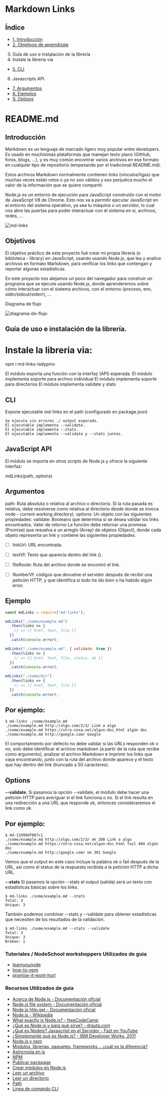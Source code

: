 
# Markdown Links

## Índice

* [1. Introducción](#1-Introducción)
* [2. Objetivos de aprendizaje](#2-objetivos-de-aprendizaje)
 3. Guía de uso e instalación de la librería
 4. Instale la libreria via
* [5. CLI](#5-CLI)
6. Javascripts API
* [7. Argumentos ](#7-Argumentos)
* [8. Ejemplos](#8-Ejemplos)
* [9. Options](#9-Options)



# README.md

## Introducción
Markdown es un lenguaje de marcado ligero muy popular entre developers. Es usado en muchísimas plataformas que manejan texto plano (GitHub, foros, blogs, ...), y es muy común encontrar varios archivos en ese formato en cualquier tipo de repositorio (empezando por el tradicional README.md).

Estos archivos Markdown normalmente contienen links (vínculos/ligas) que muchas veces están rotos o ya no son válidos y eso perjudica mucho el valor de la información que se quiere compartir.

Node.js es un entorno de ejecución para JavaScript construido con el motor de JavaScript V8 de Chrome. Esto nos va a permitir ejecutar JavaScript en el entorno del sistema operativo, ya sea tu máquina o un servidor, lo cual nos abre las puertas para poder interactuar con el sistema en sí, archivos, redes, ...

![md-links](https://user-images.githubusercontent.com/110297/42118443-b7a5f1f0-7bc8-11e8-96ad-9cc5593715a6.jpg)

## Objetivos

El objetivo práctico de este proyecto fué crear mi propia librería (o biblioteca - library) en JavaScript, usando usando Node.js, que lea y analice archivos en formato Markdown, para verificar los links que contengan y reportar algunas estadísticas.

En este proyecto nos alejamos un poco del navegador para construir un programa que se ejecute usando Node.js, donde aprenderemos sobre cómo interactuar con el sistema archivos, con el entorno (proceso, env, stdin/stdout/stderr), ...

Diagrama de flujo 

![diagrama-de-flujo](https://github.com/Ladypino/SCL014-md-links/blob/master/images/Blue%20and%20Pink%20Customer%20Support%20Flowchart.png)

## Guía de uso e instalación de la librería.

# Instale la libreria via:

npm i md-links-ladypino

El módulo exporta una función con la interfaz (API) esperada.
El módulo implementa soporte para archivo individual
El módulo implementa soporte para directorios
El módulo implementa validate y stats


## CLI

Expone ejecutable md-links en el path (configurado en package.json)

~~~
Se ejecuta sin errores ./ output esperado.
El ejecutable implementa --validate.
El ejecutable implementa --stats.
El ejecutable implementa --validate y --stats juntos.
~~~



## JavaScript API
El módulo se importa en otros scripts de Node.js y  ofrece la siguiente interfaz:

mdLinks(path, options)

## Argumentos
path: Ruta absoluta o relativa al archivo o directorio. Si la ruta pasada es relativa, debe resolverse como relativa al directorio desde donde se invoca node - current working directory).
options: Un objeto con las siguientes propiedades:
validate: Booleano que determina si se desea validar los links encontrados.
Valor de retorno
La función debe retornar una promesa (Promise) que resuelva a un arreglo (Array) de objetos (Object), donde cada objeto representa un link y contiene las siguientes propiedades:

* [ ]  linkUrl: URL encontrada.
* [ ]  textVf: Texto que aparecía dentro del link (<a>).
* [ ]  fileRoute: Ruta del archivo donde se encontró el link.
* [ ]  NumberVf: códigos que devuelve el servidor después de recibir una petición HTTP, y que identifica si todo ha ido    bien o ha habido algún error.


## Ejemplo

```js
const mdLinks = require("md-links");

mdLinks("./some/example.md")
  .then(links => {
    // => [{ href, text, file }]
  })
  .catch(console.error);

mdLinks("./some/example.md", { validate: true })
  .then(links => {
    // => [{ href, text, file, status, ok }]
  })
  .catch(console.error);

mdLinks("./some/dir")
  .then(links => {
    // => [{ href, text, file }]
  })
  .catch(console.error);
  ```


## Por ejemplo:
~~~
$ md-links ./some/example.md
./some/example.md http://algo.com/2/3/ Link a algo
./some/example.md https://otra-cosa.net/algun-doc.html algún doc
./some/example.md http://google.com/ Google

~~~
El comportamiento por defecto no debe validar si las URLs responden ok o no, solo debe identificar el archivo markdown (a partir de la ruta que recibe como argumento), analizar el archivo Markdown e imprimir los links que vaya encontrando, junto con la ruta del archivo donde aparece y el texto que hay dentro del link (truncado a 50 caracteres).

## Options

**--validate**.
Si pasamos la opción --validate, el módulo debe hacer una petición HTTP para averiguar si el link funciona o no. Si el link resulta en una redirección a una URL que responde ok, entonces consideraremos el link como ok.

## Por ejemplo:
~~~
$ md-13d99df067c1
./some/example.md http://algo.com/2/3/ ok 200 Link a algo
./some/example.md https://otra-cosa.net/algun-doc.html fail 404 algún doc
./some/example.md http://google.com/ ok 301 Google
~~~

Vemos que el output en este caso incluye la palabra ok o fail después de la URL, así como el status de la respuesta recibida a la petición HTTP a dicha URL.

**--stats**
Si pasamos la opción --stats el output (salida) será un texto con estadísticas básicas sobre los links.

~~~
$ md-links ./some/example.md --stats
Total: 3
Unique: 3
~~~

También podemos combinar --stats y --validate para obtener estadísticas que necesiten de los resultados de la validación.

~~~
$ md-links ./some/example.md --stats --validate
Total: 3
Unique: 3
Broken: 1
~~~






### Tutoriales / NodeSchool workshoppers Utilizados de guia

* [learnyounode](https://github.com/workshopper/learnyounode)
* [how-to-npm](https://github.com/workshopper/how-to-npm)
* [promise-it-wont-hurt](https://github.com/stevekane/promise-it-wont-hurt)

###  Recursos Utilizados de guia

* [Acerca de Node.js - Documentación oficial](https://nodejs.org/es/about/)
* [Node.js file system - Documentación oficial](https://nodejs.org/api/fs.html)
* [Node.js http.get - Documentación oficial](https://nodejs.org/api/http.html#http_http_get_options_callback)
* [Node.js - Wikipedia](https://es.wikipedia.org/wiki/Node.js)
* [What exactly is Node.js? - freeCodeCamp](https://medium.freecodecamp.org/what-exactly-is-node-js-ae36e97449f5)
* [¿Qué es Node.js y para qué sirve? - drauta.com](https://www.drauta.com/que-es-nodejs-y-para-que-sirve)
* [¿Qué es Nodejs? Javascript en el Servidor - Fazt en YouTube](https://www.youtube.com/watch?v=WgSc1nv_4Gw)
* [¿Simplemente qué es Node.js? - IBM Developer Works, 2011](https://www.ibm.com/developerworks/ssa/opensource/library/os-nodejs/index.html)
* [Node.js y npm](https://www.genbeta.com/desarrollo/node-js-y-npm)
* [Módulos, librerías, paquetes, frameworks... ¿cuál es la diferencia?](http://community.laboratoria.la/t/modulos-librerias-paquetes-frameworks-cual-es-la-diferencia/175)
* [Asíncronía en js](https://carlosazaustre.es/manejando-la-asincronia-en-javascript)
* [NPM](https://docs.npmjs.com/getting-started/what-is-npm)
* [Publicar packpage](https://docs.npmjs.com/getting-started/publishing-npm-packages)
* [Crear módulos en Node.js](https://docs.npmjs.com/getting-started/publishing-npm-packages)
* [Leer un archivo](https://nodejs.org/api/fs.html#fs_fs_readfile_path_options_callback)
* [Leer un directorio](https://nodejs.org/api/fs.html#fs_fs_readdir_path_options_callback)
* [Path](https://nodejs.org/api/path.html)
* [Linea de comando CLI](https://medium.com/netscape/a-guide-to-create-a-nodejs-command-line-package-c2166ad0452e)









